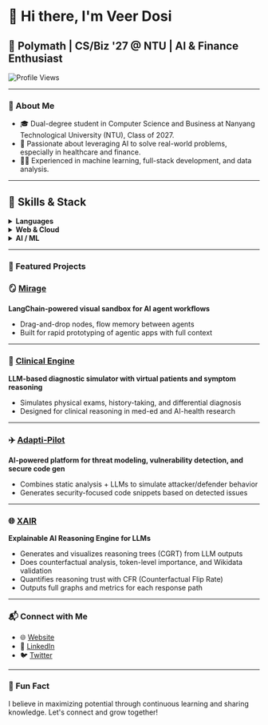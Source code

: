 # 👋 Hi there, I'm Veer Dosi

## 🚀 Polymath | CS/Biz '27 @ NTU | AI & Finance Enthusiast

![Profile Views](https://komarev.com/ghpvc/?username=veerdosi&style=flat-square)

---

### 🧠 About Me

- 🎓 Dual-degree student in Computer Science and Business at Nanyang Technological University (NTU), Class of 2027.
- 🤖 Passionate about leveraging AI to solve real-world problems, especially in healthcare and finance.
- 🧑‍💻 Experienced in machine learning, full-stack development, and data analysis.

---

## 💼 Skills & Stack

<details>
  <summary><strong>Languages</strong></summary>
  
  ![Python](https://img.shields.io/badge/Python-3776AB?style=flat-square&logo=python&logoColor=white)
  ![JavaScript](https://img.shields.io/badge/JavaScript-F7DF1E?style=flat-square&logo=javascript&logoColor=black)
  ![TypeScript](https://img.shields.io/badge/TypeScript-007ACC?style=flat-square&logo=typescript&logoColor=white)
  ![SQL](https://img.shields.io/badge/SQL-336791?style=flat-square&logo=postgresql&logoColor=white)
  ![C](https://img.shields.io/badge/C-00599C?style=flat-square&logo=c&logoColor=white)
</details>

<details>
  <summary><strong>Web & Cloud</strong></summary>
  
  ![React](https://img.shields.io/badge/React-20232a?style=flat-square&logo=react&logoColor=61DAFB)
  ![Next.js](https://img.shields.io/badge/Next.js-000?style=flat-square&logo=next.js&logoColor=white)
  ![Node.js](https://img.shields.io/badge/Node.js-339933?style=flat-square&logo=node.js&logoColor=white)
  ![Express](https://img.shields.io/badge/Express.js-404D59?style=flat-square&logo=express&logoColor=white)
  ![Firebase](https://img.shields.io/badge/Firebase-FFCA28?style=flat-square&logo=firebase&logoColor=black)
  ![Supabase](https://img.shields.io/badge/Supabase-3ECF8E?style=flat-square&logo=supabase&logoColor=white)
  ![AWS](https://img.shields.io/badge/AWS-232F3E?style=flat-square&logo=amazon-aws&logoColor=white)
</details>

<details>
  <summary><strong>AI / ML</strong></summary>

  ![OpenAI](https://img.shields.io/badge/OpenAI-412991?style=flat-square&logo=openai&logoColor=white)
  ![LangChain](https://img.shields.io/badge/LangChain-5A5FC7?style=flat-square)
  ![Scikit-learn](https://img.shields.io/badge/Scikit--Learn-F7931E?style=flat-square&logo=scikit-learn&logoColor=white)
  ![TensorFlow](https://img.shields.io/badge/TensorFlow-FF6F00?style=flat-square&logo=tensorflow&logoColor=white)
  ![PyTorch](https://img.shields.io/badge/PyTorch-EE4C2C?style=flat-square&logo=pytorch&logoColor=white)
</details>

---

### 📂 Featured Projects

### 🪞 [Mirage](https://github.com/veerdosi/mirage)  
**LangChain-powered visual sandbox for AI agent workflows**  
- Drag-and-drop nodes, flow memory between agents  
- Built for rapid prototyping of agentic apps with full context

---

### 🧠 [Clinical Engine](https://github.com/veerdosi/clinical-engine)  
**LLM-based diagnostic simulator with virtual patients and symptom reasoning**  
- Simulates physical exams, history-taking, and differential diagnosis  
- Designed for clinical reasoning in med-ed and AI-health research

---

### ✈️ [Adapti-Pilot](https://github.com/veerdosi/adapti-pilot)  
**AI-powered platform for threat modeling, vulnerability detection, and secure code gen**  
- Combines static analysis + LLMs to simulate attacker/defender behavior  
- Generates security-focused code snippets based on detected issues

---

### 🌐 [XAIR](https://github.com/veerdosi/xair)  
**Explainable AI Reasoning Engine for LLMs**  
- Generates and visualizes reasoning trees (CGRT) from LLM outputs  
- Does counterfactual analysis, token-level importance, and Wikidata validation  
- Quantifies reasoning trust with CFR (Counterfactual Flip Rate)  
- Outputs full graphs and metrics for each response path

---

### 📬 Connect with Me

- 🌐 [Website](https://veerdosi.in)
- 💼 [LinkedIn](https://www.linkedin.com/in/veerdosi/)
- 🐦 [Twitter](https://twitter.com/veerdosi)

---

### 🌟 Fun Fact

I believe in maximizing potential through continuous learning and sharing knowledge. Let's connect and grow together!

